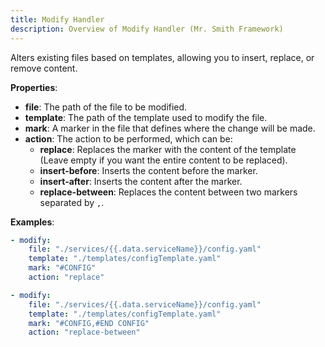 ```yaml
---
title: Modify Handler
description: Overview of Modify Handler (Mr. Smith Framework)
---
```


Alters existing files based on templates, allowing you to insert, replace, or remove content.

**Properties**:
- **file**: The path of the file to be modified.
- **template**: The path of the template used to modify the file.
- **mark**: A marker in the file that defines where the change will be made.
- **action**: The action to be performed, which can be:
  - **replace**: Replaces the marker with the content of the template (Leave empty if you want the entire content to be replaced).
  - **insert-before**: Inserts the content before the marker.
  - **insert-after**: Inserts the content after the marker.
  - **replace-between**: Replaces the content between two markers separated by `,`.

**Examples**:

```yaml
- modify:
    file: "./services/{{.data.serviceName}}/config.yaml"
    template: "./templates/configTemplate.yaml"
    mark: "#CONFIG"
    action: "replace"
```

```yaml
- modify:
    file: "./services/{{.data.serviceName}}/config.yaml"
    template: "./templates/configTemplate.yaml"
    mark: "#CONFIG,#END CONFIG"
    action: "replace-between"
```